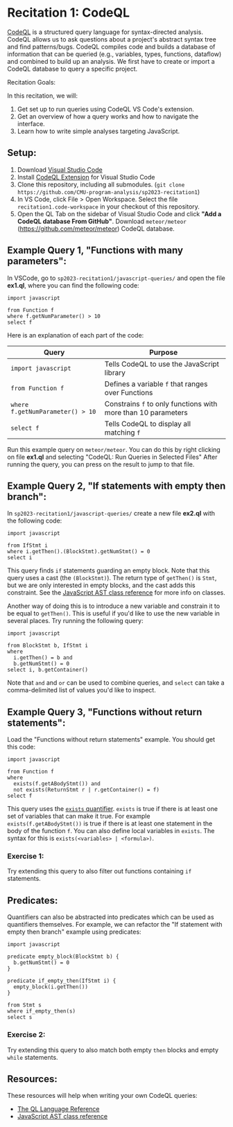 Recitation 1: CodeQL
====================

[CodeQL](https://semmle.com/codeql) is a structured query language for syntax-directed analysis. CodeQL allows us to ask questions about a project's abstract syntax tree and find patterns/bugs. CodeQL compiles code and builds a database of information that can be queried (e.g., variables, types, functions, dataflow) and combined to build up an analysis. We first have to create or import a CodeQL database to query a specific project.

Recitation Goals:

In this recitation, we will:

1. Get set up to run queries using CodeQL VS Code's extension.
2. Get an overview of how a query works and how to navigate the interface.
3. Learn how to write simple analyses targeting JavaScript.

Setup:
------
1. Download [Visual Studio Code](https://code.visualstudio.com)
2. Install [CodeQL Extension](https://marketplace.visualstudio.com/items?itemName=github.vscode-codeql) for Visual Studio Code
3. Clone this repository, including all submodules. (`git clone https://github.com/CMU-program-analysis/sp2023-recitation1`)
4. In VS Code, click File > Open Workspace. Select the file `recitation1.code-workspace` in your checkout of this repository.
5. Open the QL Tab on the sidebar of Visual Studio Code and click **"Add a CodeQL database From GitHub"**. Download `meteor/meteor` (https://github.com/meteor/meteor) CodeQL database.


Example Query 1, "Functions with many parameters":
--------------------------------------------------
In VSCode, go to `sp2023-recitation1/javascript-queries/` and open the file **ex1.ql**, where you can
find the following code:

```
import javascript

from Function f
where f.getNumParameter() > 10
select f
```

Here is an explanation of each part of the code:

| Query                            | Purpose                                                       |
|----------------------------------|---------------------------------------------------------------|
| `import javascript`              | Tells CodeQL to use the JavaScript library                    |
| `from Function f`                | Defines a variable `f` that ranges over Functions             |
| `where f.getNumParameter() > 10` | Constrains `f` to only functions with more than 10 parameters |
| `select f`                       | Tells CodeQL to display all matching `f`                      |

Run this example query on `meteor/meteor`.
You can do this by right clicking on file **ex1.ql** and selecting "CodeQL: Run Queries in Selected Files"
After running the query, you can press on the result to jump to that file.


Example Query 2, "If statements with empty then branch":
--------------------------------------------------------

In `sp2023-recitation1/javascript-queries/` create a new file **ex2.ql** with the following code:

```
import javascript

from IfStmt i
where i.getThen().(BlockStmt).getNumStmt() = 0
select i
```

This query finds `if` statements guarding an empty block. Note that this query
uses a cast (the `(BlockStmt)`). The return type of `getThen()` is `Stmt`, but
we are only interested in empty blocks, and the cast adds this constraint. See
the [JavaScript AST class
reference](https://codeql.github.com/docs/codeql-language-guides/abstract-syntax-tree-classes-for-working-with-javascript-and-typescript-programs)
for more info on classes.

Another way of doing this is to introduce a new variable and constrain it to be
equal to `getThen()`. This is useful if you'd like to use the new variable in
several places. Try running the following query:

```
import javascript

from BlockStmt b, IfStmt i
where
  i.getThen() = b and
  b.getNumStmt() = 0
select i, b.getContainer()
```

Note that `and` and `or` can be used to combine queries, and `select` can take a
comma-delimited list of values you'd like to inspect.

Example Query 3, "Functions without return statements":
-------------------------------------------------------
Load the "Functions without return statements" example. You should get this
code:

```
import javascript

from Function f
where
  exists(f.getABodyStmt()) and
  not exists(ReturnStmt r | r.getContainer() = f)
select f
```

This query uses the [`exists`
quantifier](https://codeql.github.com/docs/ql-language-reference/formulas/#exists). `exists`
is true if there is at least one set of variables that can make it true. For
example `exists(f.getABodyStmt())` is true if there is at least one statement in
the body of the function `f`. You can also define local variables in
`exists`. The syntax for this is `exists(<variables> | <formula>)`.

### Exercise 1:
Try extending this query to also filter out functions containing `if` statements.

Predicates:
-----------
Quantifiers can also be abstracted into predicates which can be used as
quantifiers themselves. For example, we can refactor the "If statement with
empty then branch" example using predicates:

```
import javascript

predicate empty_block(BlockStmt b) {
  b.getNumStmt() = 0
}

predicate if_empty_then(IfStmt i) {
  empty_block(i.getThen())
}

from Stmt s
where if_empty_then(s)
select s
```

### Exercise 2: 
Try extending this query to also match both empty `then` blocks and  empty `while` statements.

Resources:
----------
These resources will help when writing your own CodeQL queries:

- [The QL Language Reference](https://codeql.github.com/docs/ql-language-reference)
- [JavaScript AST class
  reference](https://codeql.github.com/docs/codeql-language-guides/abstract-syntax-tree-classes-for-working-with-javascript-and-typescript-programs)
